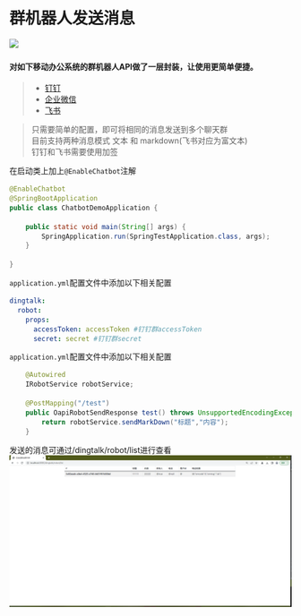 # 群机器人发送消息

[![](https://jitpack.io/v/com.gitee.wb04307201/chatbot-spring-boot-starter.svg)](https://jitpack.io/#com.gitee.wb04307201/chatbot-spring-boot-starter)

#### 对如下移动办公系统的群机器人API做了一层封装，让使用更简单便捷。
> - [钉钉](https://open.dingtalk.com/document/group/custom-robot-access)
> - [企业微信](https://developer.work.weixin.qq.com/document/path/91770)
> - [飞书](https://open.feishu.cn/document/ukTMukTMukTM/ucTM5YjL3ETO24yNxkjN)

> 只需要简单的配置，即可将相同的消息发送到多个聊天群  
> 目前支持两种消息模式 文本 和 markdown(飞书对应为富文本)  
> 钉钉和飞书需要使用加签

在启动类上加上`@EnableChatbot`注解

```java
@EnableChatbot
@SpringBootApplication
public class ChatbotDemoApplication {

	public static void main(String[] args) {
		SpringApplication.run(SpringTestApplication.class, args);
	}
	
}
```

`application.yml`配置文件中添加以下相关配置

```yaml
dingtalk:
  robot:
    props:
      accessToken: accessToken #钉钉群accessToken
      secret: secret #钉钉群secret
```

`application.yml`配置文件中添加以下相关配置

```java
    @Autowired
    IRobotService robotService;

    @PostMapping("/test")
    public OapiRobotSendResponse test() throws UnsupportedEncodingException, NoSuchAlgorithmException, InvalidKeyException, ApiException {
        return robotService.sendMarkDown("标题","内容");
    }
```

发送的消息可通过/dingtalk/robot/list进行查看
![img.png](img.png)